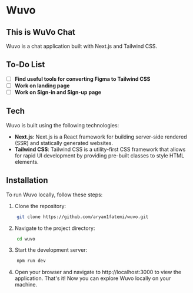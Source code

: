 # Wuvo

## This is WuVo Chat
Wuvo is a chat application built with Next.js and Tailwind CSS.

## To-Do List
- [ ] **Find useful tools for converting Figma to Tailwind CSS**
- [ ] **Work on landing page**
- [ ] **Work on Sign-in and Sign-up page**

## Tech
Wuvo is built using the following technologies:

- **Next.js**: Next.js is a React framework for building server-side rendered (SSR) and statically generated websites.
- **Tailwind CSS**: Tailwind CSS is a utility-first CSS framework that allows for rapid UI development by providing pre-built classes to style HTML elements.

## Installation
To run Wuvo locally, follow these steps:

1. Clone the repository:
```sh
    git clone https://github.com/aryan1fatemi/wuvo.git
```
2. Navigate to the project directory:
```sh
    cd wuvo
```
3. Start the development server:
```sh
    npm run dev
```
4. Open your browser and navigate to http://localhost:3000 to view the application.
That's it! Now you can explore Wuvo locally on your machine.
